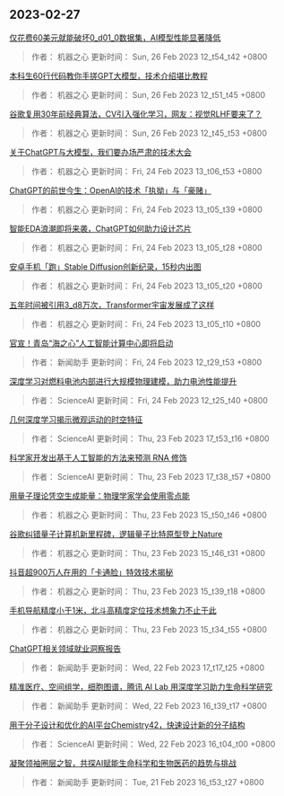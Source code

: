 
## 2023-02-27

 [仅花费60美元就能破坏0_d01_0数据集，AI模型性能显著降低](https://www.jiqizhixin.com/articles/2023-02-26-3)

> 作者： 机器之心  更新时间： Sun, 26 Feb 2023 12_t54_t42 +0800

 [本科生60行代码教你手搓GPT大模型，技术介绍堪比教程](https://www.jiqizhixin.com/articles/2023-02-26-2)

> 作者： 机器之心  更新时间： Sun, 26 Feb 2023 12_t51_t45 +0800

 [谷歌复用30年前经典算法，CV引入强化学习，网友：视觉RLHF要来了？](https://www.jiqizhixin.com/articles/2023-02-26)

> 作者： 机器之心  更新时间： Sun, 26 Feb 2023 12_t45_t53 +0800

 [关于ChatGPT与大模型，我们要办场严肃的技术大会](https://www.jiqizhixin.com/articles/2023-02-24-8)

> 作者： 机器之心  更新时间： Fri, 24 Feb 2023 13_t06_t53 +0800

 [ChatGPT的前世今生：OpenAI的技术「执拗」与「豪赌」](https://www.jiqizhixin.com/articles/2023-02-24-7)

> 作者： 机器之心  更新时间： Fri, 24 Feb 2023 13_t05_t39 +0800

 [智能EDA浪潮即将来袭，ChatGPT如何助力设计芯片](https://www.jiqizhixin.com/articles/2023-02-24-6)

> 作者： 机器之心  更新时间： Fri, 24 Feb 2023 13_t05_t28 +0800

 [安卓手机「跑」Stable Diffusion创新纪录，15秒内出图](https://www.jiqizhixin.com/articles/2023-02-24-3)

> 作者： 机器之心  更新时间： Fri, 24 Feb 2023 13_t05_t20 +0800

 [五年时间被引用3_d8万次，Transformer宇宙发展成了这样](https://www.jiqizhixin.com/articles/2023-02-24-2)

> 作者： 机器之心  更新时间： Fri, 24 Feb 2023 13_t05_t10 +0800

 [官宣！青岛“海之心”人工智能计算中心即将启动](https://www.jiqizhixin.com/articles/2023-02-24-5)

> 作者： 新闻助手  更新时间： Fri, 24 Feb 2023 12_t29_t53 +0800

 [深度学习对燃料电池内部进行大规模物理建模，助力电池性能提升](https://www.jiqizhixin.com/articles/2023-02-24-4)

> 作者： ScienceAI  更新时间： Fri, 24 Feb 2023 12_t25_t40 +0800

 [几何深度学习揭示微观运动的时空特征](https://www.jiqizhixin.com/articles/2023-02-23-6)

> 作者： ScienceAI  更新时间： Thu, 23 Feb 2023 17_t53_t16 +0800

 [科学家开发出基于人工智能的方法来预测 RNA 修饰](https://www.jiqizhixin.com/articles/2023-02-23-5)

> 作者： ScienceAI  更新时间： Thu, 23 Feb 2023 17_t38_t57 +0800

 [用量子理论凭空生成能量：物理学家学会使用零点能](https://www.jiqizhixin.com/articles/2023-02-23-4)

> 作者： 机器之心  更新时间： Thu, 23 Feb 2023 15_t50_t46 +0800

 [谷歌纠错量子计算机新里程碑，逻辑量子比特原型登上Nature](https://www.jiqizhixin.com/articles/2023-02-23-3)

> 作者： 机器之心  更新时间： Thu, 23 Feb 2023 15_t46_t31 +0800

 [抖音超900万人在用的「卡通脸」特效技术揭秘](https://www.jiqizhixin.com/articles/2023-02-23-2)

> 作者： 机器之心  更新时间： Thu, 23 Feb 2023 15_t39_t18 +0800

 [手机导航精度小于1米，北斗高精度定位技术想象力不止于此](https://www.jiqizhixin.com/articles/2023-02-23)

> 作者： 机器之心  更新时间： Thu, 23 Feb 2023 15_t34_t55 +0800

 [ChatGPT相关领域就业洞察报告](https://www.jiqizhixin.com/articles/2023-02-22-2)

> 作者： 新闻助手  更新时间： Wed, 22 Feb 2023 17_t17_t25 +0800

 [精准医疗、空间组学，细胞图谱，腾讯 AI Lab 用深度学习助力生命科学研究](https://www.jiqizhixin.com/articles/2023-02-22)

> 作者： 新闻助手  更新时间： Wed, 22 Feb 2023 16_t39_t17 +0800

 [用于分子设计和优化的AI平台Chemistry42，快速设计新的分子结构](https://www.jiqizhixin.com/articles/2023-02-22-12)

> 作者： ScienceAI  更新时间： Wed, 22 Feb 2023 16_t04_t00 +0800

 [凝聚领袖圈层之智，共探AI赋能生命科学和生物医药的趋势与挑战](https://www.jiqizhixin.com/articles/2023-02-21-5)

> 作者： 新闻助手  更新时间： Tue, 21 Feb 2023 16_t53_t27 +0800

